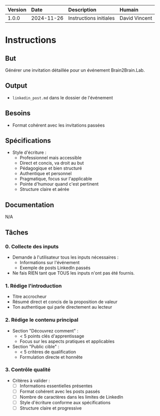 | Version | Date | Description | Humain |
| :- | :- | :- | :- |
| 1.0.0 | 2024-11-26 | Instructions initiales | David Vincent |

# Instructions

## But

Générer une invitation détaillée pour un événement Brain2Brain.Lab.

## Output

- `linkedin_post.md` dans le dossier de l'événement

## Besoins

- Format cohérent avec les invitations passées

## Spécifications

- Style d'écriture :
  * Professionnel mais accessible
  * Direct et concis, va droit au but
  * Pédagogique et bien structuré
  * Authentique et personnel
  * Pragmatique, focus sur l'applicable
  * Pointe d'humour quand c'est pertinent
  * Structure claire et aérée

## Documentation

N/A

## Tâches

### 0. Collecte des inputs
- Demande à l'utilisateur tous les inputs nécessaires :
  * Informations sur l'événement
  * Exemple de posts LinkedIn passés
- Ne fais RIEN tant que TOUS les inputs n'ont pas été fournis.

### 1. Rédige l'introduction
- Titre accrocheur
- Résumé direct et concis de la proposition de valeur
- Ton authentique qui parle directement au lecteur

### 2. Rédige le contenu principal
- Section "Découvrez comment" :
   - < 5 points clés d'apprentissage
   - Focus sur les aspects pratiques et applicables
- Section "Public cible" :
   - < 5 critères de qualification
   - Formulation directe et honnête

### 3. Contrôle qualité
- Critères à valider :
  * [ ] Informations essentielles présentes
  * [ ] Format cohérent avec les posts passés
  * [ ] Nombre de caractères dans les limites de LinkedIn
  * [ ] Style d'écriture conforme aux spécifications
  * [ ] Structure claire et progressive
